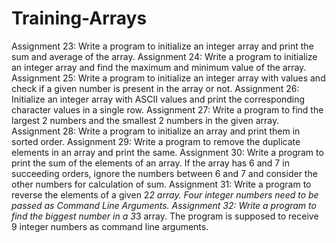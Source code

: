 # Training-Arrays
Assignment 23: Write a program to initialize an integer array and print the sum and average of the array.
Assignment 24: Write a program to initialize an integer array and find the maximum and minimum value of the array.
Assignment 25: Write a program to initialize an integer array with values and check if a given number is present in the array or not.
Assignment 26: Initialize an integer array with ASCII values and print the corresponding character values in a single row.
Assignment 27: Write a program to find the largest 2 numbers and the smallest 2 numbers in the given array.
Assignment 28: Write a program to initialize an array and print them in sorted order.
Assignment 29: Write a program to remove the duplicate elements in an array and print the same.
Assignment 30: Write a program to print the sum of the elements of an array. If the array has 6 and 7 in succeeding orders, ignore the numbers between 6 and 7 and consider the other numbers for calculation of sum.
Assignment 31: Write a program to reverse the elements of a given 2*2 array. Four integer numbers need to be passed as Command Line Arguments.
Assignment 32: Write a program to find the biggest number in a 3*3 array. The program is supposed to receive 9 integer numbers as command line arguments.
